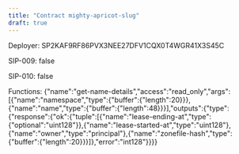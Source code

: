 ```yaml
---
title: "Contract mighty-apricot-slug"
draft: true
---
```

Deployer: SP2KAF9RF86PVX3NEE27DFV1CQX0T4WGR41X3S45C

SIP-009: false

SIP-010: false

Functions:
{"name":"get-name-details","access":"read_only","args":[{"name":"namespace","type":{"buffer":{"length":20}}},{"name":"name","type":{"buffer":{"length":48}}}],"outputs":{"type":{"response":{"ok":{"tuple":[{"name":"lease-ending-at","type":{"optional":"uint128"}},{"name":"lease-started-at","type":"uint128"},{"name":"owner","type":"principal"},{"name":"zonefile-hash","type":{"buffer":{"length":20}}}]},"error":"int128"}}}}
